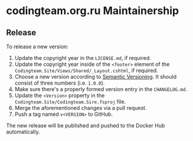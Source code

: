 ﻿codingteam.org.ru Maintainership
================================

Release
-------
To release a new version:
1. Update the copyright year in the `LICENSE.md`, if required.
2. Update the copyright year inside of the `<footer>` element of the `Codingteam.Site/Views/Shared/_Layout.cshtml`, if required.
3. Choose a new version according to [Semantic Versioning][semver]. It should consist of three numbers (i.e. `1.0.0`).
4. Make sure there's a properly formed version entry in the `CHANGELOG.md`.
5. Update the `<Version>` property in the `Codingteam.Site/Codingteam.Sire.fsproj` file.
6. Merge the aforementioned changes via a pull request.
7. Push a tag named `v<VERSION>` to GitHub.

The new release will be published and pushed to the Docker Hub automatically.

[semver]: https://semver.org/spec/v2.0.0.html

